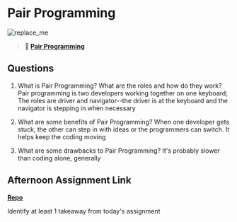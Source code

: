 # Pair Programming

![replace_me](https://codeworks.blob.core.windows.net/public/assets/img/illustrations/placeholder.svg)

> **📖 [Pair Programming](https://codeworksacademy.com/fs-student-guide/resources/wk7/01-Pair-Programming)**

## Questions

1. What is Pair Programming? What are the roles and how do they work?
Pair programming is two developers working together on one keyboard; The roles are driver and navigator--the driver is at the keyboard and the navigator is stepping in when necessary

2. What are some benefits of Pair Programming?
When one developer gets stuck, the other can step in with ideas or the programmers can switch. It helps keep the coding moving

3. What are some drawbacks to Pair Programming?
It's probably slower than coding alone, generally

## Afternoon Assignment Link

**[Repo](https://github.com/tebazele/<ASSIGNMENT_REPO>)**

Identify at least 1 takeaway from today's assignment
